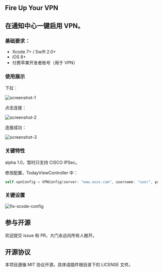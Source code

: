 Fire Up Your VPN
-------

## 在通知中心一键启用 VPN。

### 基础要求：

* Xcode 7+ / Swift 2.0+
* iOS 8+
* 付费苹果开发者账号（用于 VPN）

### 使用展示

下拉：

![screenshot-1](https://raw.githubusercontent.com/johnlui/FireUpYourVPN/master/images/screenshot-1.jpg)

点击连接：

![screenshot-2](https://raw.githubusercontent.com/johnlui/FireUpYourVPN/master/images/screenshot-2.jpg)

连接成功：

![screenshot-3](https://raw.githubusercontent.com/johnlui/FireUpYourVPN/master/images/screenshot-3.jpg)

### 关键特性

alpha 1.0，暂时只支持 CISCO IPSec。

修改配置，TodayViewController 中：

```swift
self.vpnConfig = VPNConfig(server: "www.ooxx.com", username: "user", password: "pass", groupName: "vpn", sharedSecret: "vpn.psk")
```

### 关键设置

![fix-xcode-config](https://raw.githubusercontent.com/johnlui/FireUpYourVPN/master/images/fix-xcode-config.png)

## 参与开源

欢迎提交 issue 和 PR，大门永远向所有人敞开。

## 开源协议

本项目遵循 MIT 协议开源，具体请插件根目录下的 LICENSE 文件。